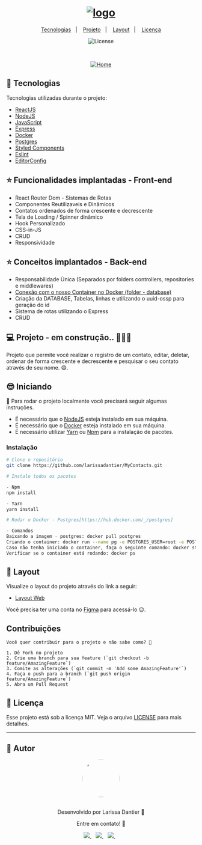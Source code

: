 <h1 align="center">
    <a href="https://imgbb.com/"><img src="https://i.ibb.co/DWLsHRv/logo.png" alt="logo" border="0"></a>
</h1>

<p align="center">
  <a href="#-tecnologias">Tecnologias</a>&nbsp;&nbsp;&nbsp;|&nbsp;&nbsp;&nbsp;
  <a href="#-projeto">Projeto</a>&nbsp;&nbsp;&nbsp;|&nbsp;&nbsp;&nbsp;
  <a href="#-layout">Layout</a>&nbsp;&nbsp;&nbsp;|&nbsp;&nbsp;&nbsp;
  <a href="#-licença">Licença</a>
</p>

<p align="center">
  <img  src="https://img.shields.io/static/v1?label=license&message=MIT&color=8257E6&labelColor=121214" alt="License">
</p>

<br>

<p align="center">
  <a href="https://ibb.co/3Wq4x0h"><img src="https://i.ibb.co/ctHkWNT/Home.png" alt="Home" border="0"></a>
</p>

## 🚀 Tecnologias

Tecnologias utilizadas durante o projeto:

- [ReactJS](https://pt-br.reactjs.org/)
- [NodeJS](https://nodejs.org/en/)
- [JavaScript](https://www.javascript.com/)
- [Express](https://expressjs.com/pt-br/)
- [Docker](https://www.docker.com/)
- [Postgres](https://www.postgresql.org/)
- [Styled Components](https://styled-components.com/)
- [Eslint](https://eslint.org/)
- [EditorConfig](https://editorconfig.org/)

## ⭐ Funcionalidades implantadas - Front-end
- React Router Dom - Sistemas de Rotas
- Componentes Reutilizaveis e Dinâmicos
- Contatos ordenados de forma crescente e decrescente
- Tela de Loading / Spinner dinâmico
- Hook Personalizado
- CSS-in-JS
- CRUD
- Responsividade

## ⭐ Conceitos implantados - Back-end
- Responsabilidade Única (Separados por folders controllers, repositories e middlewares)
- [Conexão com o nosso Container no Docker (folder - database)](https://yarnpkg.com/package/pg)
- Criação da DATABASE, Tabelas, linhas e utilizando o uuid-ossp para geração do id
- Sistema de rotas utilizando o Express
- CRUD

## 💻 Projeto - em construção.. 🚧👷‍♂️

Projeto que permite você realizar o registro de um contato, editar, deletar, ordenar de forma crescente e decrescente e pesquisar o seu contato através de seu nome. 😄.

## 😎 Iniciando 

📖 Para rodar o projeto localmente você precisará seguir algumas instruções.

- É necessário que o <a href="https://nodejs.org/en/">NodeJS</a> esteja instalado em sua máquina.
- É necessário que o <a href="https://www.docker.com/">Docker</a> esteja instalado em sua máquina.
- É necessário utilizar <a href="https://classic.yarnpkg.com/en/">Yarn</a> ou <a href="https://www.npmjs.com/">Npm</a> para a instalação de pacotes.

### Instalação
```bash
# Clone o repositório
git clone https://github.com/larissadantier/MyContacts.git

# Instale todos os pacotes

- Npm
npm install

- Yarn
yarn install

# Rodar o Docker - Postgres[https://hub.docker.com/_/postgres]

- Comandos
Baixando a imagem - postgres: docker pull postgres
Criando o container: docker run --name pg -e POSTGRES_USER=root -e POSTGRES_PASSWORD=root -p 5432:5432 -d postgres (Já inicia automaticamente)
Caso não tenha iniciado o container, faça o seguinte comando: docker start pg
Verificar se o container está rodando: docker ps


```
## 🔖 Layout

Visualize o layout do projeto através do link a seguir:

- [Layout Web](https://www.figma.com/file/zhAwjW2RimyjccDgiY6luz/MyContacts) 

Você precisa ter uma conta no [Figma](http://figma.com/) para acessá-lo 😉.

## Contribuições
```
Você quer contribuir para o projeto e não sabe como? 💜

1. Dê Fork no projeto
2. Crie uma branch para sua feature (`git checkout -b feature/AmazingFeature`)
3. Comite as alterações (`git commit -m 'Add some AmazingFeature'`)
4. Faça o push para a branch (`git push origin feature/AmazingFeature`)
5. Abra um Pull Request
```
## 📝 Licença

Esse projeto está sob a licença MIT. Veja o arquivo [LICENSE](LICENSE) para mais detalhes.

---

## 👀 Autor
<div align="center">
  <a href="https://app.rocketseat.com.br/me/larissadantier">
   <img align="center" style="border-radius: 100%;" src="https://avatars3.githubusercontent.com/u/61429963?s=400&u=0182f2fa598437842398e2f08f5dc6622df0b432&v=4" width="100px;" alt=""/>
  </a>
</div>
<br/>
<p align="center">Desenvolvido por Larissa Dantier 🚀 </p> 
<p align="center">Entre em contato! 👏 </p>
<div align="center">
<a href="https://www.linkedin.com/in/larissadantier/" target="_blank">
    <img src="https://img.shields.io/badge/linkedin-%230077B5.svg?&style=for-the-badge&logo=linkedin&logoColor=white" />
  </a>&nbsp;&nbsp;
 <a href="https://www.instagram.com/larissa.dantier/" target="_blank">
    <img src="https://img.shields.io/badge/instagram-%23E4405F.svg?&style=for-the-badge&logo=instagram&logoColor=white" />        
  </a>&nbsp;&nbsp;
 <a href="mailto:larissa_dantier@hotmail.com">
    <img src="https://img.shields.io/badge/Microsoft_Outlook-0078D4?style=for-the-badge&logo=microsoft-outlook&logoColor=white" />        
  </a>&nbsp;&nbsp; 
</div>
    



